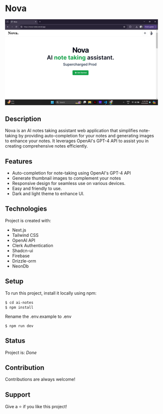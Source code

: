 # Nova

![alt text](image.png)

## Description

Nova is an AI notes taking assistant web application that simplifies note-taking by providing auto-completion for your notes and generating images to enhance your notes. It leverages OpenAI's GPT-4 API to assist you in creating comprehensive notes efficiently.

<!-- Add project features is My AI -->

## Features

- Auto-completion for note-taking using OpenAI's GPT-4 API
- Generate thumbnail images to complement your notes
- Responsive design for seamless use on various devices.
- Easy and friendly to use.
- Dark and light theme to enhance UI.

<!-- Add project technologies is My AI -->

## Technologies

Project is created with:

<!-- add stripe substiption -->
- Next.js
- Tailwind CSS
- OpenAI API
- Clerk Authentication
- Shadcn-ui
- Firebase
- Drizzle-orm
- NeonDb 
<!-- Add project setup is My AI -->

## Setup

To run this project, install it locally using npm:

```
$ cd ai-notes
$ npm install
```
Rename the .env.example to .env
```
$ npm run dev
```

<!-- Add project status is My AI -->

## Status

Project is: _Done_

<!-- Add project contribution is My AI -->

## Contribution

Contributions are always welcome!

<!-- Add project support is My AI -->

## Support

Give a ⭐️ if you like this project!